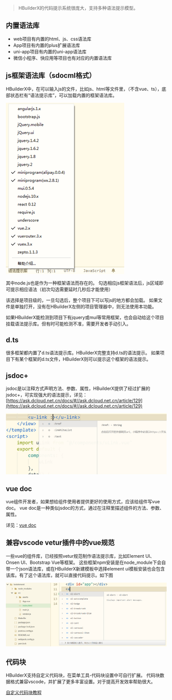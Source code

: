 > HBuilderX的代码提示系统很庞大，支持多种语法提示模型。

## 内置语法库
- web项目有内置的html、js、css语法库
- App项目有内置的plus扩展语法库
- uni-app项目有内置的uni-app语法库
- 微信小程序、快应用等项目也有对应的内置语法库

## js框架语法库（sdocml格式）

HBuilderX中，在可以输入js的文件，比如js、html等文件里，（不含vue、ts），底部状态栏有“语法提示库”，可以加载内置的框架语法库。

<img src="/static/snapshots/tutorial/lang_1.png" />

其中node.js也是作为一种框架语法而存在的。
勾选相应js框架语法后，js区域即可提示相应语法（初次勾选需要延时几秒后才能使用）

该选择是项目级的，一旦勾选后，整个项目下可以写js的地方都会加载。
如果文件是单独打开，没有在HBuilderX左侧的项目管理器中，则无法使用本功能。

如果HBuilderX能检测到项目下有jquery或mui等常用框架，也会自动给这个项目挂载语法提示库。但有时可能检测不准，需要开发者手动引入。

## d.ts

很多框架都内置了d.ts语法提示库。HBuilderX完整支持d.ts的语法提示。
如果项目下有某个框架的d.ts文件，HBuilderX则可以提示这个框架的语法提示。

## jsdoc+
jsdoc是以注释方式声明方法、参数、属性，HBuilderX提供了经过扩展的jsdoc+，可实现强大的语法提示，详见：[https://ask.dcloud.net.cn/docs/#//ask.dcloud.net.cn/article/129](https://ask.dcloud.net.cn/docs/#//ask.dcloud.net.cn/article/129)

<img src="/static/snapshots/tutorial/lang_2.png" style="zoom:50%;" />

## vue doc
vue组件开发者，如果想给组件使用者提供更好的使用方式，应该给组件写vue doc。
vue doc是一种类似jsdoc的方式，通过在注释里描述组件的方法、参数、属性。

详见：[vue doc](https://hx.dcloud.net.cn/Tutorial/Language/vuedoc)

## 兼容vscode vetur插件中的vue规范

一些vue的组件库，已经按照vetur规范制作语法提示库，比如Element UI、Onsen UI、Bootstrap Vue等框架。
这些框架npm安装是在node_module下会自带一个json语法库，或在HBuilderX新建模板中选择element ui模板安装也会包含该库。有了这个语法库，就可以直接代码提示。如下图

<img src="/static/snapshots/tutorial/lang_3.png" style="zoom:50%;"/>

## 代码块

HBuilderX支持自定义代码块，在菜单工具-代码块设置中可自行扩展。
代码块数据格式兼容vscode，并扩展了更多丰富设置。对于提高开发效率帮助很大。

<a href="/Tutorial/Language/Snippets">自定义代码块教程</a>
